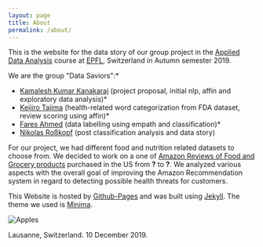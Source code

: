 ```yaml
---
layout: page
title: About
permalink: /about/
---
```


This is the website for the data story of our group project in the [Applied Data Analysis](https://dlab.epfl.ch/teaching/fall2019/cs401/) course at [EPFL](https://www.epfl.ch/), Switzerland in Autumn semester 2019.

We are the group "Data Saviors":* 
* [Kamalesh Kumar Kanakaraj](https://github.com/KKanakaraj) (project proposal, initial nlp, affin and exploratory data analysis)*
* [Keijiro Tajima](https://github.com/KeijiroTajima) (health-related word categorization from FDA dataset, review scoring using affin)*
* [Fares Ahmed](https://github.com/FaresAh) (data labelling using empath and classification)*
* [Nikolas Roßkopf](https://github.com/nikoro1904) (post classification analysis and data story)

For our project, we had different food and nutrition related datasets to choose from. We decided to work on a one of [Amazon Reviews of Food and Grocery products](http://jmcauley.ucsd.edu/data/amazon/) purchased in the US from **?** to **?**. We analyzed various aspects with the overall goal of improving the Amazon Recommendation system in regard to detecting possible health threats for customers.

This Website is hosted by [Github-Pages](https://pages.github.com/) and was built using [Jekyll](https://jekyllrb.com/). The theme we used is [Minima](https://github.com/jekyll/minima).

![Apples](../assets/maha_apples.jpeg  "from pexels.com, photographer: margemedia.com")

Lausanne, Switzerland. 10 December 2019.


